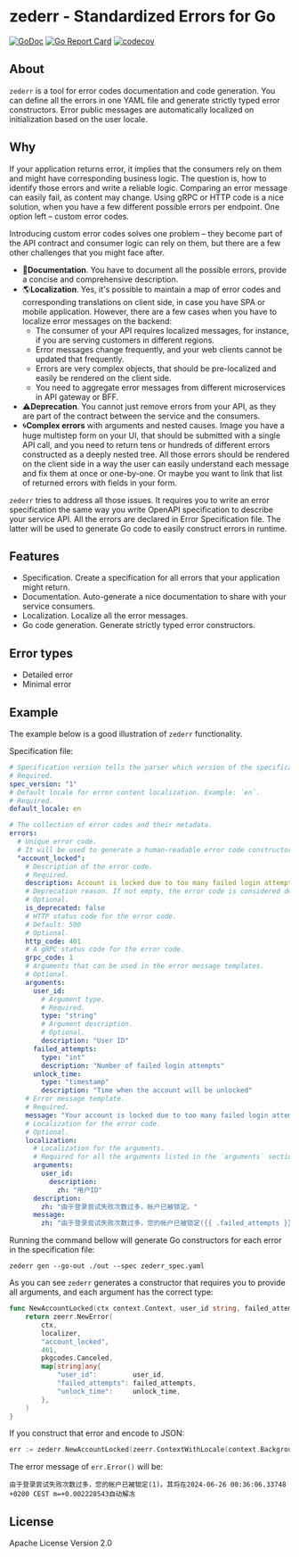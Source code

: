 # zederr - Standardized Errors for Go

[![GoDoc](https://godoc.org/github.com/amanbolat/zederr?status.svg)](https://godoc.org/github.com/amanbolat/zederr)
[![Go Report Card](https://goreportcard.com/badge/github.com/amanbolat/zederr)](https://goreportcard.com/report/github.com/amanbolat/zederr)
[![codecov](https://codecov.io/gh/amanbolat/zederr/branch/master/graph/badge.svg)](https://codecov.io/gh/amanbolat/zederr)

## About

`zederr` is a tool for error codes documentation and code generation. You can define all the errors in one YAML file and generate strictly typed error constructors. Error public messages are automatically localized on initialization based on the user locale. 

## Why

If your application returns error,
it implies that the consumers rely on them and might have corresponding business logic.
The question is, how to identify those errors and write a reliable logic.
Comparing an error message can easily fail, as content may change.
Using gRPC or HTTP code is a nice solution, when you have a few different possible errors per endpoint.
One option left – custom error codes.

Introducing custom error codes solves one problem –
they become part of the API contract and consumer logic can rely on them,
but there are a few other challenges that you might face after.

- 📘**Documentation**. You have to document all the possible errors, provide a concise and comprehensive description.
- 🌎**Localization**. Yes, it's possible to maintain a map of error codes and corresponding translations on client side, in case you have SPA or mobile application. However, there are a few cases when you have to localize error messages on the backend:
  - The consumer of your API requires localized messages, for instance, if you are serving customers in different regions.
  - Error messages change frequently, and your web clients cannot be updated that frequently.
  - Errors are very complex objects, that should be pre-localized and easily be rendered on the client side.
  - You need to aggregate error messages from different microservices in API gateway or BFF.
- ⚠️️**Deprecation**. You cannot just remove errors from your API, as they are part of the contract between the service and the consumers.
- 🌀**Complex errors** with arguments and nested causes. Image you have a huge multistep form on your UI, that should be submitted with a single API call, and you need to return tens or hundreds of different errors constructed as a deeply nested tree. All those errors should be rendered on the client side in a way the user can easily understand each message and fix them at once or one-by-one. Or maybe you want to link that list of returned errors with fields in your form. 

`zederr` tries to address all those issues. It requires you to write an error specification the same way you write OpenAPI specification to describe your service API. All the errors are declared in Error Specification file. The latter will be used to generate Go code to easily construct errors in runtime. 

## Features

- Specification. Create a specification for all errors that your application might return.
- Documentation. Auto-generate a nice documentation to share with your service consumers.
- Localization. Localize all the error messages.
- Go code generation. Generate strictly typed error constructors.

## Error types

- Detailed error
- Minimal error


## Example

The example below is a good illustration of `zederr` functionality.

Specification file:

```yaml
# Specification version tells the parser which version of the specification to use.
# Required.
spec_version: "1"
# Default locale for error content localization. Example: `en`.
# Required.
default_locale: en

# The collection of error codes and their metadata.
errors:
  # Unique error code.
  # It will be used to generate a human-readable error code constructor.
  "account_locked":
    # Description of the error code.
    # Required.
    description: Account is locked due to too many failed login attempts.
    # Deprecation reason. If not empty, the error code is considered deprecated.
    # Optional.
    is_deprecated: false
    # HTTP status code for the error code.
    # Default: 500
    # Optional.
    http_code: 401
    # A gRPC status code for the error code.
    grpc_code: 1
    # Arguments that can be used in the error message templates.
    # Optional.
    arguments:
      user_id:
        # Argument type.
        # Required.
        type: "string"
        # Argument description.
        # Optional.
        description: "User ID"
      failed_attempts:
        type: "int"
        description: "Number of failed login attempts"
      unlock_time:
        type: "timestamp"
        description: "Time when the account will be unlocked"
    # Error message template.
    # Required.
    message: "Your account is locked due to too many failed login attempts ({{ .failed_attempts }}). It will be unlocked at {{ .unlock_time }}."
    # Localization for the error code.
    # Optional.
    localization:
      # Localization for the arguments.
      # Required for all the arguments listed in the `arguments` section.
      arguments:
        user_id:
          description:
            zh: "用户ID"
      description:
        zh: "由于登录尝试失败次数过多，帐户已被锁定。"
      message:
        zh: "由于登录尝试失败次数过多，您的帐户已被锁定({{ .failed_attempts }})。"
```

Running the command bellow will generate Go constructors for each error in the specification file:

```shell
zederr gen --go-out ./out --spec zederr_spec.yaml
```

As you can see `zederr` generates a constructor that requires you to provide all arguments,
and each argument has the correct type:

```go
func NewAccountLocked(ctx context.Context, user_id string, failed_attempts int, unlock_time time.Time) *zeerr.Error {
	return zeerr.NewError(
		ctx,
		localizer,
		"account_locked",
		401,
		pkgcodes.Canceled,
		map[string]any{
			"user_id":         user_id,
			"failed_attempts": failed_attempts,
			"unlock_time":     unlock_time,
		},
	)
}
```

If you construct that error and encode to JSON:

```go
err := zederr.NewAccountLocked(zeerr.ContextWithLocale(context.Background(), language.Chinese), "user_1", 1, time.Now())
```

The error message of `err.Error()` will be:

```text
由于登录尝试失败次数过多，您的帐户已被锁定(1)。其将在2024-06-26 00:36:06.33748 +0200 CEST m=+0.002228543自动解冻
```

## License

Apache License Version 2.0

